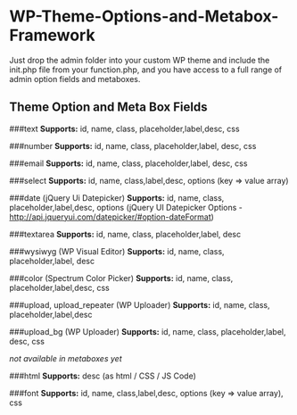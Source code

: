 # WP-Theme-Options-and-Metabox-Framework
Just drop the admin folder into your custom WP theme and include the init.php file from your function.php, and you have access to a full range of admin option fields and metaboxes.


## Theme Option and Meta Box Fields

###text
**Supports:**
id, name, class, placeholder,label,desc, css

###number
**Supports:**
id, name, class, placeholder,label, desc, css

###email
**Supports:**
id, name, class, placeholder,label, desc, css

###select
**Supports:**
id, name, class,label,desc, options (key => value array)

###date (jQuery Ui Datepicker)
**Supports:**
id, name, class, placeholder,label,desc, options (jQuery UI Datepicker Options - http://api.jqueryui.com/datepicker/#option-dateFormat)

###textarea
**Supports:**
id, name, class, placeholder,label, desc

###wysiwyg (WP Visual Editor)
**Supports:**
id, name, class, placeholder,label, desc

###color (Spectrum Color Picker)
**Supports:**
id, name, class, placeholder,label,desc, css

###upload, upload_repeater (WP Uploader)
**Supports:**
id, name, class, placeholder,label,desc

###upload_bg (WP Uploader)
**Supports:**
id, name, class, placeholder,label, desc, css

_not available in metaboxes yet_

###html
**Supports:**
desc (as html / CSS / JS Code)

###font
**Supports:**
id, name, class,label,desc, options (key => value array), css
